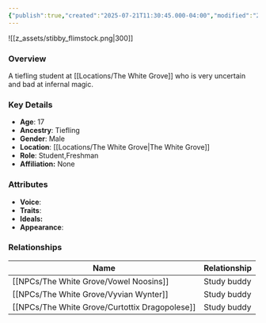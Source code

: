 ```yaml
---
{"publish":true,"created":"2025-07-21T11:30:45.000-04:00","modified":"2025-07-25T11:38:41.000-04:00","cssclasses":""}
---
```



![[z_assets/stibby_flimstock.png|300]]

### Overview
A tiefling student at [[Locations/The White Grove]] who is very uncertain and bad at infernal magic.

### Key Details
- **Age**: 17
- **Ancestry**: Tiefling
- **Gender**: Male
- **Location**: [[Locations/The White Grove\|The White Grove]]
- **Role**: Student,Freshman
- **Affiliation:** None

### Attributes
- **Voice**: 
- **Traits**: 
- **Ideals:** 
- **Appearance**:

### Relationships

| Name                      | Relationship |
| ------------------------- | ------------ |
| [[NPCs/The White Grove/Vowel Noosins]]         | Study buddy  |
| [[NPCs/The White Grove/Vyvian Wynter]]         | Study buddy  |
| [[NPCs/The White Grove/Curtottix Dragopolese]] | Study buddy  |

